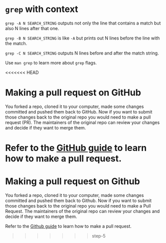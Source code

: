 # `grep` with context

`grep -A N SEARCH_STRING` outputs not only the line that contains a match but also N lines after that one.

`grep -B N SEARCH_STRING` is like `-A` but prints out N lines before the line with the match.

`grep -C N SEARCH_STRING` outputs N lines before and after the match string.

Use `man grep` to learn more about `grep` flags.

<<<<<<< HEAD
# Making a pull request on GitHub

You forked a repo, cloned it to your computer, made some changes committed and pushed them back to GitHub. Now if you want to submit those changes back to the original repo you would need to make a pull request (PR). The maintainers of the original repo can review your changes and decide if they want to merge them.

Refer to the [GitHub guide](https://docs.github.com/en/github/collaborating-with-issues-and-pull-requests/creating-a-pull-request-from-a-fork) to learn how to make a pull request.
=======
# Making a pull request on Github

You forked a repo, cloned it to your computer, made some changes committed and pushed them back to Github. Now if you want to submit those changes back to the original repo you would need to make a Pull Request. The maintainers of the original repo can review your changes and decide if they want to merge them.

Refer to the [Github guide](https://help.github.com/articles/creating-a-pull-request/) to learn how to make a pull request.
>>>>>>> step-5
